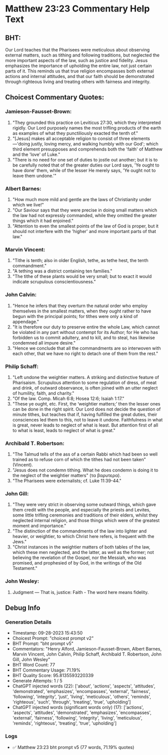 # Matthew 23:23 Commentary Help Text

## BHT:
Our Lord teaches that the Pharisees were meticulous about observing external matters, such as tithing and following traditions, but neglected the more important aspects of the law, such as justice and fidelity. Jesus emphasizes the importance of upholding the entire law, not just certain parts of it. This reminds us that true religion encompasses both external actions and internal attitudes, and that our faith should be demonstrated through righteous living and treating others with fairness and integrity.

## Choicest Commentary Quotes:
### Jamieson-Fausset-Brown:
1. "They grounded this practice on Leviticus 27:30, which they interpreted rigidly. Our Lord purposely names the most trifling products of the earth as examples of what they punctiliously exacted the tenth of." 
2. "[Jesus] makes all acceptable religion to consist of three elements—'doing justly, loving mercy, and walking humbly with our God'; which third element presupposes and comprehends both the 'faith' of Matthew and the 'love' of Luke."
3. "There is no need for one set of duties to jostle out another; but it is to be carefully noted that of the greater duties our Lord says, 'Ye ought to have done' them, while of the lesser He merely says, 'Ye ought not to leave them undone.'"

### Albert Barnes:
1. "How much more mild and gentle are the laws of Christianity under which we live!"
2. "Our Saviour says that they were precise in doing small matters which the law had not expressly commanded, while they omitted the greater things which it had enjoined."
3. "Attention to even the smallest points of the law of God is proper, but it should not interfere with the 'higher' and more important parts of that law."

### Marvin Vincent:
1. "Tithe is tenth; also in older English, tethe, as tethe hest, the tenth commandment."
2. "A tething was a district containing ten families."
3. "The tithe of these plants would be very small; but to exact it would indicate scrupulous conscientiousness."

### John Calvin:
1. "Hence he infers that they overturn the natural order who employ themselves in the smallest matters, when they ought rather to have begun with the principal points; for tithes were only a kind of appendage."
2. "It is therefore our duty to preserve entire the whole Law, which cannot be violated in any part without contempt for its Author; for He who has forbidden us to commit adultery, and to kill, and to steal, has likewise condemned all impure desire."
3. "Hence we conclude that all the commandments are so interwoven with each other, that we have no right to detach one of them from the rest."

### Philip Schaff:
1. "Left undone the weightier matters. A striking and distinctive feature of Pharisaism. Scrupulous attention to some regulation of dress, of meat and drink, of outward observance, is often joined with an utter neglect of humility, faith, and charity."
2. "Of the law. Comp. Micah 6:8; Hosea 12:6; Isaiah 1:17."
3. "These ye ought, etc. First, the ‘weightier matters;’ then the lesser ones can be done in the right spirit. Our Lord does not decide the question of minute tithes, but teaches that if, having fulfilled the great duties, their consciences led them to this, not to leave it undone. Faithfulness in what is great, never leads to neglect of what is least. But attention first of all to what is least, leads to neglect of what is great."

### Archibald T. Robertson:
1. "The Talmud tells of the ass of a certain Rabbi which had been so well trained as to refuse corn of which the tithes had not been taken" (Vincent).
2. "Jesus does not condemn tithing. What he does condemn is doing it to the neglect of the weightier matters" (τα βαρυτερα).
3. "The Pharisees were externalists; cf. Luke 11:39-44."

### John Gill:
1. "They were very strict in observing some outward things, which gave them credit with the people, and especially the priests and Levites, some little trifling ceremonies and traditions of their elders, whilst they neglected internal religion, and those things which were of the greatest moment and importance."
2. "The distinction of the commandments of the law into lighter and heavier, or weightier, to which Christ here refers, is frequent with the Jews."
3. "Christ instances in the weightier matters of both tables of the law, which these men neglected, and the latter, as well as the former; not believing the revelation of the Gospel, nor the Messiah, who was promised, and prophesied of by God, in the writings of the Old Testament."

### John Wesley:
1. Judgment — That is, justice: Faith - The word here means fidelity.


## Debug Info
### Generation Details
- Timestamp: 09-28-2023 15:43:50
- Choicest Prompt: "choicest prompt v2"
- BHT Prompt: "bht prompt v5"
- Commentators: "Henry Alford, Jamieson-Fausset-Brown, Albert Barnes, Marvin Vincent, John Calvin, Philip Schaff, Archibald T. Robertson, John Gill, John Wesley"
- BHT Word Count: 77
- BHT Commentary Usage: 71.19%
- BHT Quality Score: 95.8135593220339
- Generate Attempts: 1 / 5
- ChatGPT injected words (22):
	['about', 'actions', 'aspects', 'attitudes', 'demonstrated', 'emphasizes', 'encompasses', 'external', 'fairness', 'following', 'integrity', 'just', 'living', 'meticulous', 'others', 'reminds', 'righteous', 'such', 'through', 'treating', 'true', 'upholding']
- ChatGPT injected words (significant words only) (17):
	['actions', 'aspects', 'attitudes', 'demonstrated', 'emphasizes', 'encompasses', 'external', 'fairness', 'following', 'integrity', 'living', 'meticulous', 'reminds', 'righteous', 'treating', 'true', 'upholding']

### Logs
- ✅ Matthew 23:23 bht prompt v5 (77 words, 71.19% quotes)